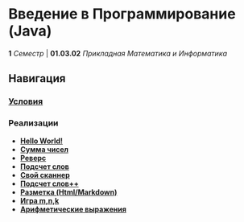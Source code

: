 # Введение в Программирование (Java)

**1** _Семестр_ | **01.03.02** _Прикладная Математика и Информатика_

## Навигация

### **[Условия](./Public/)**

### Реализации

- **[Hello World!](./Homework-1/)**
- **[Сумма чисел](./Homework-2/)**
- **[Реверс](./Homework-3/)**
- **[Подсчет слов](./Homework-4/)**
- **[Свой сканнер](./Homework-5/)**
- **[Подсчет слов++](./Homework-6/)**
- **[Разметка (Html/Markdown)](./Homework-7-8/)**
- **[Игра m,n,k](./Homework-9/game)**
- **[Арифметические выражения](./Homework-10-13/expression)**

